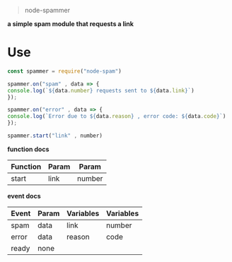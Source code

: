 >  node-spammer

**a simple spam module that requests a link**

# Use

```js
const spammer = require("node-spam")

spammer.on("spam" , data => {
console.log(`${data.number} requests sent to ${data.link}`)
});

spammer.on("error" , data => {
console.log(`Error due to ${data.reason} , error code: ${data.code}`)
});

spammer.start("link" , number)
```

**function docs**

|Function|Param|Param|
|-|-|-|
|start|link|number|

**event docs**

|Event|Param|Variables|Variables|
|-|-|-|-|
|spam|data|link|number|
|error|data|reason|code|
|ready|none|<none>|<none>|

